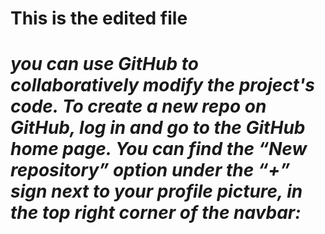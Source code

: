 # This is the edited file #
# _you can use GitHub to collaboratively modify the project's code. To create a new repo on GitHub, log in and go to the GitHub home page. You can find the “New repository” option under the “+” sign next to your profile picture, in the top right corner of the navbar:_ #
